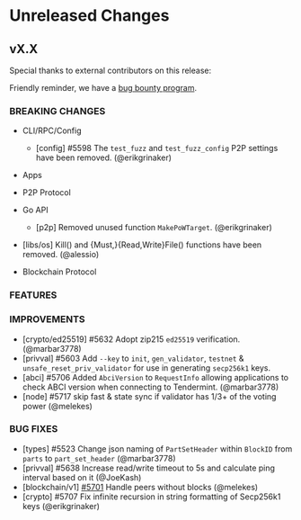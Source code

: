 # Unreleased Changes

## vX.X

Special thanks to external contributors on this release:

Friendly reminder, we have a [bug bounty program](https://hackerone.com/tendermint).

### BREAKING CHANGES

- CLI/RPC/Config
  - [config] \#5598 The `test_fuzz` and `test_fuzz_config` P2P settings have been removed. (@erikgrinaker)

- Apps

- P2P Protocol

- Go API
  - [p2p] Removed unused function `MakePoWTarget`. (@erikgrinaker)

- [libs/os] Kill() and {Must,}{Read,Write}File() functions have been removed. (@alessio)

- Blockchain Protocol

### FEATURES

### IMPROVEMENTS

- [crypto/ed25519] \#5632 Adopt zip215 `ed25519` verification. (@marbar3778)
- [privval] \#5603 Add `--key` to `init`, `gen_validator`, `testnet` & `unsafe_reset_priv_validator` for use in generating `secp256k1` keys.
- [abci] \#5706 Added `AbciVersion` to `RequestInfo` allowing applications to check ABCI version when connecting to Tendermint. (@marbar3778)
- [node] \#5717 skip fast & state sync if validator has 1/3+ of the voting power (@melekes)

### BUG FIXES

- [types] \#5523 Change json naming of `PartSetHeader` within `BlockID` from `parts` to `part_set_header` (@marbar3778)
- [privval] \#5638 Increase read/write timeout to 5s and calculate ping interval based on it (@JoeKash)
- [blockchain/v1] [\#5701](https://github.com/tendermint/tendermint/pull/5701) Handle peers without blocks (@melekes)
- [crypto] \#5707 Fix infinite recursion in string formatting of Secp256k1 keys (@erikgrinaker)
